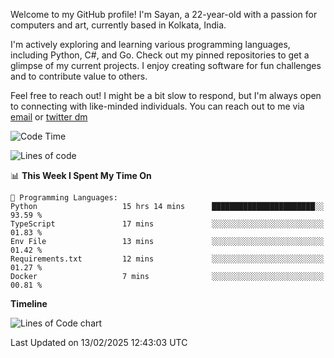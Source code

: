 Welcome to my GitHub profile! I'm Sayan, a 22-year-old with a passion for computers and art, currently based in Kolkata, India.

I'm actively exploring and learning various programming languages, including Python, C#, and Go. Check out my pinned repositories to get a glimpse of my current projects. I enjoy creating software for fun challenges and to contribute value to others.

Feel free to reach out! I might be a bit slow to respond, but I'm always open to connecting with like-minded individuals. You can reach out to me via [email](mailto:me@sayanbiswas.in) or [twitter dm](https://twitter.com/TheDankDel)

<!--START_SECTION:waka-->
![Code Time](http://img.shields.io/badge/Code%20Time-2%2C081%20hrs%2031%20mins-blue)

![Lines of code](https://img.shields.io/badge/From%20Hello%20World%20I%27ve%20Written-6.8%20million%20lines%20of%20code-blue)

📊 **This Week I Spent My Time On** 

```text
💬 Programming Languages: 
Python                   15 hrs 14 mins      ███████████████████████░░   93.59 % 
TypeScript               17 mins             ░░░░░░░░░░░░░░░░░░░░░░░░░   01.83 % 
Env File                 13 mins             ░░░░░░░░░░░░░░░░░░░░░░░░░   01.42 % 
Requirements.txt         12 mins             ░░░░░░░░░░░░░░░░░░░░░░░░░   01.27 % 
Docker                   7 mins              ░░░░░░░░░░░░░░░░░░░░░░░░░   00.81 % 
```

**Timeline**

![Lines of Code chart](https://raw.githubusercontent.com/Dank-del/Dank-del/main/assets/bar_graph.png)


 Last Updated on 13/02/2025 12:43:03 UTC
<!--END_SECTION:waka-->
